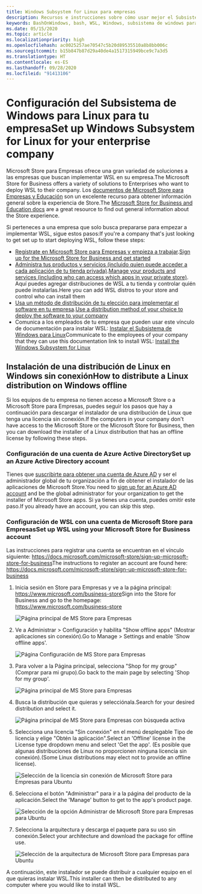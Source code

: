 ```yaml
---
title: Windows Subsystem for Linux para empresas
description: Recursos e instrucciones sobre cómo usar mejor el Subsistema de Windows para Linux en un entorno empresarial.
keywords: BashOnWindows, bash, WSL, Windows, subsistema de windows para linux, subsistemawindows, ubuntu, debian, suse, windows 10, empresa, implementación, sin conexión, empaquetado, almacenamiento, distribución, instalación, instalar
ms.date: 05/15/2020
ms.topic: article
ms.localizationpriority: high
ms.openlocfilehash: ac0025257ae70547c5b20d89535510a8b8bb006c
ms.sourcegitcommit: b15b847b87d29a40de4a1517315949bce9c7a3d5
ms.translationtype: HT
ms.contentlocale: es-ES
ms.lasthandoff: 09/28/2020
ms.locfileid: "91413106"
---
```

# <a name="set-up-windows-subsystem-for-linux-for-your-enterprise-company"></a><span data-ttu-id="0578c-104">Configuración del Subsistema de Windows para Linux para tu empresa</span><span class="sxs-lookup"><span data-stu-id="0578c-104">Set up Windows Subsystem for Linux for your enterprise company</span></span>

<span data-ttu-id="0578c-105">Microsoft Store para Empresas ofrece una gran variedad de soluciones a las empresas que buscan implementar WSL en su empresa.</span><span class="sxs-lookup"><span data-stu-id="0578c-105">The Microsoft Store for Business offers a variety of solutions to Enterprises who want to deploy WSL to their company.</span></span> <span data-ttu-id="0578c-106">Los [documentos de Microsoft Store para Empresas y Educación](/microsoft-store/) son un excelente recurso para obtener información general sobre la experiencia de Store.</span><span class="sxs-lookup"><span data-stu-id="0578c-106">The [Microsoft Store for Business and Education docs](/microsoft-store/) are a great resource to find out general information about the Store experience.</span></span>

<span data-ttu-id="0578c-107">Si perteneces a una empresa que solo busca prepararse para empezar a implementar WSL, sigue estos pasos:</span><span class="sxs-lookup"><span data-stu-id="0578c-107">If you're a company that's just looking to get set up to start deploying WSL, follow these steps:</span></span>

* <span data-ttu-id="0578c-108">[Regístrate en Microsoft Store para Empresas y empieza a trabajar](/microsoft-store/sign-up-microsoft-store-for-business-overview).</span><span class="sxs-lookup"><span data-stu-id="0578c-108">[Sign up for the Microsoft Store for Business and get started](/microsoft-store/sign-up-microsoft-store-for-business-overview)</span></span>
* <span data-ttu-id="0578c-109">[Administra tus productos y servicios (incluido quien puede acceder a cada aplicación de tu tienda privada)](/microsoft-store/manage-apps-microsoft-store-for-business-overview).</span><span class="sxs-lookup"><span data-stu-id="0578c-109">[Manage your products and services (including who can access which apps in your private store)](/microsoft-store/manage-apps-microsoft-store-for-business-overview).</span></span> <span data-ttu-id="0578c-110">Aquí puedes agregar distribuciones de WSL a tu tienda y controlar quién puede instalarlas.</span><span class="sxs-lookup"><span data-stu-id="0578c-110">Here you can add WSL distros to your store and control who can install them</span></span>
* <span data-ttu-id="0578c-111">[Usa un método de distribución de tu elección para implementar el software en tu empresa](/microsoft-store/distribute-apps-to-your-employees-microsoft-store-for-business).</span><span class="sxs-lookup"><span data-stu-id="0578c-111">[Use a distribution method of your choice to deploy the software to your company](/microsoft-store/distribute-apps-to-your-employees-microsoft-store-for-business)</span></span>
* <span data-ttu-id="0578c-112">Comunica a los empleados de tu empresa que pueden usar este vínculo de documentación para instalar WSL: [Instalar el Subsistema de Windows para Linux](./install-win10.md)</span><span class="sxs-lookup"><span data-stu-id="0578c-112">Communicate to the employees of your company that they can use this documentation link to install WSL: [Install the Windows Subsystem for Linux](./install-win10.md)</span></span>

## <a name="how-to-distribute-a-linux-distribution-on-windows-offline"></a><span data-ttu-id="0578c-113">Instalación de una distribución de Linux en Windows sin conexión</span><span class="sxs-lookup"><span data-stu-id="0578c-113">How to distribute a Linux distribution on Windows offline</span></span>

<span data-ttu-id="0578c-114">Si los equipos de tu empresa no tienen acceso a Microsoft Store o a Microsoft Store para Empresas, puedes seguir los pasos que hay a continuación para descargar el instalador de una distribución de Linux que tenga una licencia sin conexión.</span><span class="sxs-lookup"><span data-stu-id="0578c-114">If the computers in your company don't have access to the Microsoft Store or the Microsoft Store for Business, then you can download the installer of a Linux distribution that has an offline license by following these steps.</span></span>

### <a name="set-up-an-azure-active-directory-account"></a><span data-ttu-id="0578c-115">Configuración de una cuenta de Azure Active Directory</span><span class="sxs-lookup"><span data-stu-id="0578c-115">Set up an Azure Active Directory account</span></span>

<span data-ttu-id="0578c-116">Tienes que [suscribirte para obtener una cuenta de Azure AD](/azure/active-directory/fundamentals/sign-up-organization?WT.mc_id=windows-c9-niner) y ser el administrador global de tu organización a fin de obtener el instalador de las aplicaciones de Microsoft Store.</span><span class="sxs-lookup"><span data-stu-id="0578c-116">You need to [sign up for an Azure AD account](/azure/active-directory/fundamentals/sign-up-organization?WT.mc_id=windows-c9-niner) and be the global administrator for your organization to get the installer of Microsoft Store apps.</span></span> <span data-ttu-id="0578c-117">Si ya tienes una cuenta, puedes omitir este paso.</span><span class="sxs-lookup"><span data-stu-id="0578c-117">If you already have an account, you can skip this step.</span></span>

### <a name="set-up-wsl-using-your-microsoft-store-for-business-account"></a><span data-ttu-id="0578c-118">Configuración de WSL con una cuenta de Microsoft Store para Empresas</span><span class="sxs-lookup"><span data-stu-id="0578c-118">Set up WSL using your Microsoft Store for Business account</span></span>

<span data-ttu-id="0578c-119">Las instrucciones para registrar una cuenta se encuentran en el vínculo siguiente: https://docs.microsoft.com/microsoft-store/sign-up-microsoft-store-for-business</span><span class="sxs-lookup"><span data-stu-id="0578c-119">The instructions to register an account are found here: https://docs.microsoft.com/microsoft-store/sign-up-microsoft-store-for-business</span></span>

1. <span data-ttu-id="0578c-120">Inicia sesión en Store para Empresas y ve a la página principal: https://www.microsoft.com/business-store</span><span class="sxs-lookup"><span data-stu-id="0578c-120">Sign into the Store for Business and go to the homepage: https://www.microsoft.com/business-store</span></span>

    ![Página principal de MS Store para Empresas](media/offlineinstallscreens/1-screen.png)

2. <span data-ttu-id="0578c-122">Ve a Administrar > Configuración y habilita "Show offline apps" (Mostrar aplicaciones sin conexión).</span><span class="sxs-lookup"><span data-stu-id="0578c-122">Go to Manage > Settings and enable 'Show offline apps'.</span></span>

    ![Página Configuración de MS Store para Empresas](media/offlineinstallscreens/2-screen.png)

3. <span data-ttu-id="0578c-124">Para volver a la Página principal, selecciona "Shop for my group" (Comprar para mi grupo).</span><span class="sxs-lookup"><span data-stu-id="0578c-124">Go back to the main page by selecting 'Shop for my group'.</span></span>

    ![Página principal de MS Store para Empresas](media/offlineinstallscreens/1-screen.png)

4. <span data-ttu-id="0578c-126">Busca la distribución que quieras y selecciónala.</span><span class="sxs-lookup"><span data-stu-id="0578c-126">Search for your desired distribution and select it.</span></span>

    ![Página principal de MS Store para Empresas con búsqueda activa](media/offlineinstallscreens/3-screen.png)

5. <span data-ttu-id="0578c-128">Selecciona una licencia "Sin conexión" en el menú desplegable Tipo de licencia y elige "Obtén la aplicación".</span><span class="sxs-lookup"><span data-stu-id="0578c-128">Select an 'Offline' license in the License type dropdown menu and select 'Get the app'.</span></span> <span data-ttu-id="0578c-129">(Es posible que algunas distribuciones de Linux no proporcionen ninguna licencia sin conexión).</span><span class="sxs-lookup"><span data-stu-id="0578c-129">(Some Linux distributions may elect not to provide an offline license).</span></span>

    ![Selección de la licencia sin conexión de Microsoft Store para Empresas para Ubuntu](media/offlineinstallscreens/4-screen.png)

6. <span data-ttu-id="0578c-131">Selecciona el botón "Administrar" para ir a la página del producto de la aplicación.</span><span class="sxs-lookup"><span data-stu-id="0578c-131">Select the 'Manage' button to get to the app's product page.</span></span>

    ![Selección de la opción Administrar de Microsoft Store para Empresas para Ubuntu](media/offlineinstallscreens/5-screen.png)

7. <span data-ttu-id="0578c-133">Selecciona la arquitectura y descarga el paquete para su uso sin conexión.</span><span class="sxs-lookup"><span data-stu-id="0578c-133">Select your architecture and download the package for offline use.</span></span>

    ![Selección de la arquitectura de Microsoft Store para Empresas para Ubuntu](media/offlineinstallscreens/6-screen.png)

<span data-ttu-id="0578c-135">A continuación, este instalador se puede distribuir a cualquier equipo en el que quieras instalar WSL.</span><span class="sxs-lookup"><span data-stu-id="0578c-135">This installer can then be distributed to any computer where you would like to install WSL.</span></span>
